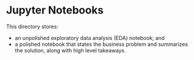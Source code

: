 # Jupyter Notebooks

This directory stores:
* an unpolished exploratory data analysis (EDA) notebook; and
* a polished notebook that states the business problem and summarizes the solution, along with high level takeaways.